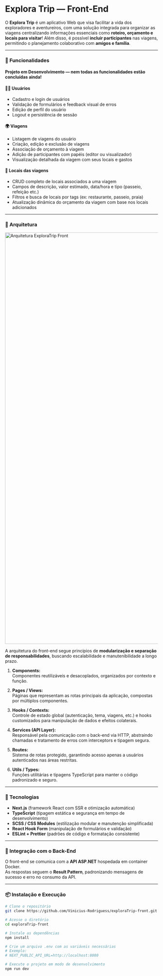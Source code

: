# Explora Trip — Front-End  
O **Explora Trip** é um aplicativo Web que visa facilitar a vida dos exploradores e aventureiros, com uma solução integrada para organizar as viagens centralizando informações essenciais como **roteiro, orçamento e locais para visitar**! Além disso, é possível **incluir participantes** nas viagens, permitindo o planejamento colaborativo com **amigos e família**.

---

### 🚀 Funcionalidades  
#### Projeto em Desenvolvimento — nem todas as funcionalidades estão concluídas ainda!

#### 🧑‍💼 Usuários  
- Cadastro e login de usuários  
- Validação de formulários e feedback visual de erros  
- Edição de perfil do usuário  
- Logout e persistência de sessão  

#### 🌍 Viagens  
- Listagem de viagens do usuário  
- Criação, edição e exclusão de viagens  
- Associação de orçamento à viagem  
- Adição de participantes com papéis (editor ou visualizador)  
- Visualização detalhada da viagem com seus locais e gastos  

#### 📍 Locais das viagens  
- CRUD completo de locais associados a uma viagem  
- Campos de descrição, valor estimado, data/hora e tipo (passeio, refeição etc.)  
- Filtros e busca de locais por tags (ex: restaurante, passeio, praia)  
- Atualização dinâmica do orçamento da viagem com base nos locais adicionados  

---

### 🧩 Arquitetura  

<img width="1651" height="1351" alt="Arquitetura ExploraTrip Front" src="https://github.com/user-attachments/assets/7bd5053f-8aad-493b-a0a9-d60ba0e00196" />

A arquitetura do front-end segue princípios de **modularização e separação de responsabilidades**, buscando escalabilidade e manutenibilidade a longo prazo.

1. **Components:**  
   Componentes reutilizáveis e desacoplados, organizados por contexto e função.  

2. **Pages / Views:**  
   Páginas que representam as rotas principais da aplicação, compostas por múltiplos componentes.  

3. **Hooks / Contexts:**  
   Controle de estado global (autenticação, tema, viagens, etc.) e hooks customizados para manipulação de dados e efeitos colaterais.  

4. **Services (API Layer):**  
   Responsável pela comunicação com o back-end via HTTP, abstraindo chamadas e tratamento de erros com interceptors e tipagem segura.  

5. **Routes:**  
   Sistema de rotas protegido, garantindo acesso apenas a usuários autenticados nas áreas restritas.  

6. **Utils / Types:**  
   Funções utilitárias e tipagens TypeScript para manter o código padronizado e seguro.  

---

### 🧠 Tecnologias  
- **Next.js** (framework React com SSR e otimização automática)  
- **TypeScript** (tipagem estática e segurança em tempo de desenvolvimento)  
- **SCSS / CSS Modules** (estilização modular e manutenção simplificada)  
- **React Hook Form** (manipulação de formulários e validação)  
- **ESLint + Prettier** (padrões de código e formatação consistente)  

---

### 🔗 Integração com o Back-End  
O front-end se comunica com a **API ASP.NET** hospedada em container Docker.  
As respostas seguem o **Result Pattern**, padronizando mensagens de sucesso e erro no consumo da API.

---

### 📦 Instalação e Execução  

```bash
# Clone o repositório
git clone https://github.com/Vinicius-Rodriguess/exploraTrip-front.git

# Acesse o diretório
cd exploraTrip-front

# Instale as dependências
npm install

# Crie um arquivo .env com as variáveis necessárias
# Exemplo:
# NEXT_PUBLIC_API_URL=http://localhost:8080

# Execute o projeto em modo de desenvolvimento
npm run dev
